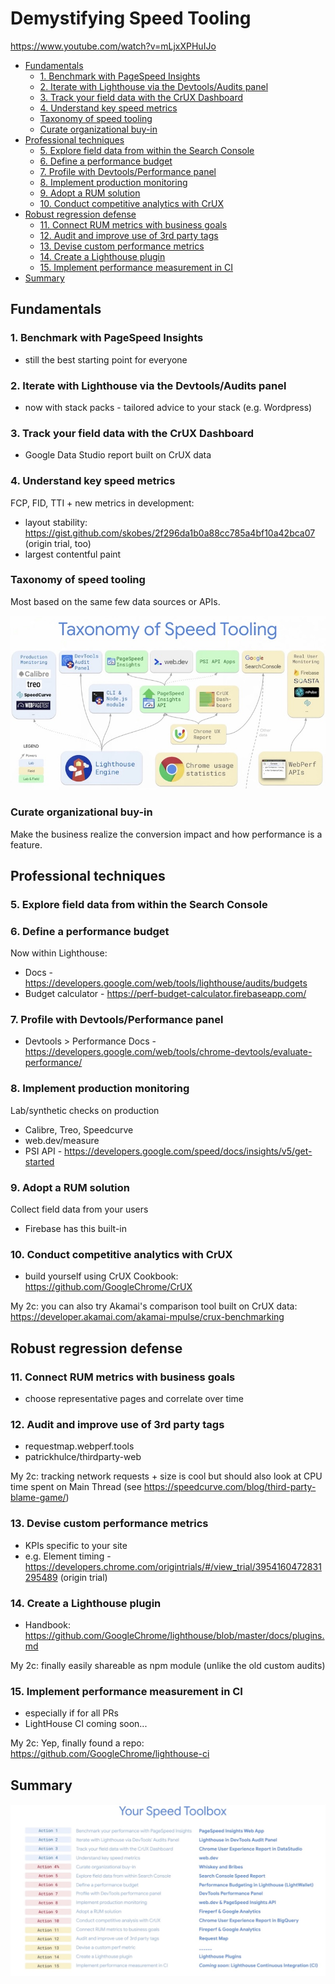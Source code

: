 # Demystifying Speed Tooling

https://www.youtube.com/watch?v=mLjxXPHuIJo

- [Fundamentals](#fundamentals)
  * [1. Benchmark with PageSpeed Insights](#1-benchmark-with-pagespeed-insights)
  * [2. Iterate with Lighthouse via the Devtools/Audits panel](#2-iterate-with-lighthouse-via-the-devtoolsaudits-panel)
  * [3. Track your field data with the CrUX Dashboard](#3-track-your-field-data-with-the-crux-dashboard)
  * [4. Understand key speed metrics](#4-understand-key-speed-metrics)
  * [Taxonomy of speed tooling](#taxonomy-of-speed-tooling)
  * [Curate organizational buy-in](#curate-organizational-buy-in)
- [Professional techniques](#professional-techniques)
  * [5. Explore field data from within the Search Console](#5-explore-field-data-from-within-the-search-console)
  * [6. Define a performance budget](#6-define-a-performance-budget)
  * [7. Profile with Devtools/Performance panel](#7-profile-with-devtoolsperformance-panel)
  * [8. Implement production monitoring](#8-implement-production-monitoring)
  * [9. Adopt a RUM solution](#9-adopt-a-rum-solution)
  * [10. Conduct competitive analytics with CrUX](#10-conduct-competitive-analytics-with-crux)
- [Robust regression defense](#robust-regression-defense)
  * [11. Connect RUM metrics with business goals](#11-connect-rum-metrics-with-business-goals)
  * [12. Audit and improve use of 3rd party tags](#12-audit-and-improve-use-of-3rd-party-tags)
  * [13. Devise custom performance metrics](#13-devise-custom-performance-metrics)
  * [14. Create a Lighthouse plugin](#14-create-a-lighthouse-plugin)
  * [15. Implement performance measurement in CI](#15-implement-performane-measurement-in-ci)
- [Summary](#summary)


## Fundamentals

### 1. Benchmark with PageSpeed Insights

* still the best starting point for everyone

### 2. Iterate with Lighthouse via the Devtools/Audits panel

* now with stack packs - tailored advice to your stack (e.g. Wordpress)

### 3. Track your field data with the CrUX Dashboard

* Google Data Studio report built on CrUX data

### 4. Understand key speed metrics

FCP, FID, TTI + new metrics in development:

* layout stability: https://gist.github.com/skobes/2f296da1b0a88cc785a4bf10a42bca07 (origin trial, too)
* largest contentful paint

### Taxonomy of speed tooling

Most based on the same few data sources or APIs.

![taxonomy of speed tooling](taxonomy.jpg)

### Curate organizational buy-in

Make the business realize the conversion impact and how performance is a feature.

## Professional techniques

### 5. Explore field data from within the Search Console 

### 6. Define a performance budget

Now within Lighthouse:

* Docs - https://developers.google.com/web/tools/lighthouse/audits/budgets
* Budget calculator - https://perf-budget-calculator.firebaseapp.com/

### 7. Profile with Devtools/Performance panel

* Devtools > Performance Docs - https://developers.google.com/web/tools/chrome-devtools/evaluate-performance/

### 8. Implement production monitoring

Lab/synthetic checks on production

* Calibre, Treo, Speedcurve
* web.dev/measure
* PSI API - https://developers.google.com/speed/docs/insights/v5/get-started

### 9. Adopt a RUM solution

Collect field data from your users

* Firebase has this built-in

### 10. Conduct competitive analytics with CrUX

* build yourself using CrUX Cookbook: https://github.com/GoogleChrome/CrUX

My 2c: you can also try Akamai's comparison tool built on CrUX data: https://developer.akamai.com/akamai-mpulse/crux-benchmarking

## Robust regression defense

### 11. Connect RUM metrics with business goals

* choose representative pages and correlate over time

### 12. Audit and improve use of 3rd party tags

* requestmap.webperf.tools
* patrickhulce/thirdparty-web

My 2c: tracking network requests + size is cool but should also look at CPU time spent on Main Thread (see https://speedcurve.com/blog/third-party-blame-game/)

### 13. Devise custom performance metrics

* KPIs specific to your site
* e.g. Element timing - https://developers.chrome.com/origintrials/#/view_trial/3954160472831295489 (origin trial)

### 14. Create a Lighthouse plugin

* Handbook: https://github.com/GoogleChrome/lighthouse/blob/master/docs/plugins.md

My 2c: finally easily shareable as npm module (unlike the old custom audits)

### 15. Implement performance measurement in CI

* especially if for all PRs
* LightHouse CI coming soon...

My 2c: Yep, finally found a repo: https://github.com/GoogleChrome/lighthouse-ci

## Summary

![summary](summary.jpg)